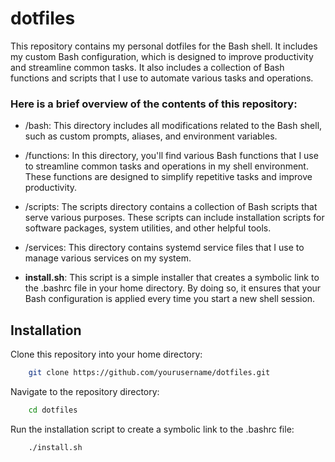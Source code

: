 # dotfiles

This repository contains my personal dotfiles for the Bash shell. It includes my custom Bash configuration, which is designed to improve productivity and streamline common tasks. It also includes a collection of Bash functions and scripts that I use to automate various tasks and operations.

### Here is a brief overview of the contents of this repository:

- /bash: This directory includes all modifications related to the Bash shell, such as custom prompts, aliases, and environment variables.

- /functions: In this directory, you'll find various Bash functions that I use to streamline common tasks and operations in my shell environment. These functions are designed to simplify repetitive tasks and improve productivity.

- /scripts: The scripts directory contains a collection of Bash scripts that serve various purposes. These scripts can include installation scripts for software packages, system utilities, and other helpful tools.

- /services: This directory contains systemd service files that I use to manage various services on my system.

- **install.sh**: This script is a simple installer that creates a symbolic link to the .bashrc file in your home directory. By doing so, it ensures that your Bash configuration is applied every time you start a new shell session.

## Installation

Clone this repository into your home directory:
```bash
    git clone https://github.com/yourusername/dotfiles.git
```
Navigate to the repository directory:
```bash
    cd dotfiles
```
Run the installation script to create a symbolic link to the .bashrc file:
```bash
    ./install.sh
```